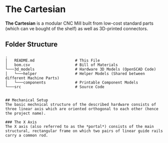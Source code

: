 # The Cartesian
**The Cartesian** is a modular CNC Mill built from low-cost standard parts (which can ve bought of the shelf) as well as 3D-printed connectors.


## Folder Structure


```
.
│   README.md                  # This File
│   bom.csv                    # Bill of Materials
└───3d_models                  # Hardware 3D Models (OpenSCAD Code)
│   └───helper                 # Helper Models (Shared between different Machine Parts)
│   └───components             # Printable Component Models
└───src                        # Source Code


## Mechanical Setup
The basic mechnical structure of the described hardware consists of three linear axis which are oriented orthogonal to each other (hence the project name).

### The X Axis
The X axis (also referred to as the *portal*) consists of the main structural, rectangular frame on which two pairs of linear guide rails carry a common rod.
